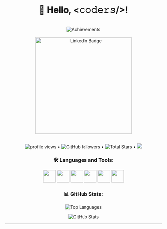 <!-- 
Título principal del perfil en un contenedor centrado.
Se usa HTML para mayor control visual en GitHub.
-->
<div align="center">
  <!-- Saludo principal, usando etiquetas h1 y emojis para destacar -->
  <h1>👋 𝐇𝐞𝐥𝐥𝐨, &lt;𝚌𝚘𝚍𝚎𝚛𝚜/&gt;!</h1>

  <!-- 
  Trofeos de GitHub: Muestra logros y "trofeos" visuales de tu actividad en GitHub
  usando un generador externo (github-profile-trophy).  --> 
  <br>
    <img src="https://github-profile-trophy.vercel.app/?username=kl4rkx&theme=darkhub" alt="Achievements" />
  <br><br>

  <!-- 
  Badge de LinkedIn: Imagen que al hacer clic te lleva a tu perfil profesional de LinkedIn.
  Ideal para networking y mostrar tu presencia profesional.
  -->
  <a href="https://es.linkedin.com/in/david-castillo-carmona-298835309" target="_blank">
    <img src="https://github.com/user-attachments/assets/6828491d-9ef6-485e-8f03-2c4146cac43d" alt="LinkedIn Badge" width="310"/>
  </a><br><br>

  <!-- 
  Sección de estadísticas rápidas:
  - Vistas al perfil (komarev).
  - Seguidores en GitHub.
  - Total de estrellas recibidas en tus repos.
  - Botón de patrocinio (Sponsor) en GitHub.
  -->
  <p>
    <img alt="profile views" src="https://komarev.com/ghpvc/?username=kl4rkx&style=flat&color=blue"/> •   
    <img alt="GitHub followers" src="https://img.shields.io/github/followers/kl4rkx?label=Followers&style=social"/> •
    <img src="https://img.shields.io/github/stars/kl4rkx?label=Stars" alt="Total Stars"/> •
    <a href="https://github.com/sponsors/kl4rkx">
      <img src="https://img.shields.io/static/v1?label=Sponsor&message=%E2%9D%A4&logo=GitHub&color=%23fe8e86"/>
    </a>
  </p>

  <!-- 
  Lista de lenguajes y herramientas que usas, con sus iconos.
  Ayuda a mostrar de forma visual tus habilidades técnicas.
  Se usan íconos SVG de "devicon".
  -->
  <h3>🛠️ Languages and Tools:</h3>
  <p>
    <code><img height="40" width="40" src="https://cdn.jsdelivr.net/gh/devicons/devicon@latest/icons/html5/html5-original-wordmark.svg" /></code>
    <code><img height="40" width="40" src="https://cdn.jsdelivr.net/gh/devicons/devicon@latest/icons/css3/css3-original-wordmark.svg" /></code>
    <code><img height="40" width="40" src="https://cdn.jsdelivr.net/gh/devicons/devicon@latest/icons/python/python-original-wordmark.svg" /></code>
    <code><img height="40" width="40" src="https://cdn.jsdelivr.net/gh/devicons/devicon@latest/icons/java/java-original-wordmark.svg" /></code>
    <code><img height="40" width="40" src="https://cdn.jsdelivr.net/gh/devicons/devicon@latest/icons/javascript/javascript-original.svg" /></code>
    <code><img height="40" width="40" src="https://cdn.jsdelivr.net/gh/devicons/devicon@latest/icons/mysql/mysql-original-wordmark.svg" /></code>
  </p>
  
  <!-- 
  Estadísticas de GitHub:
  - Top Languages: Lenguajes que más usas (por cantidad de código en tus repos públicos).
  - Estadísticas generales: Commits, repos, contribuciones, etc.
  Los datos se obtienen desde un generador externo (github-readme-stats).
  -->
  <h3>📊 GitHub Stats:</h3>
  <p>
    <img src="https://github-readme-stats.vercel.app/api/top-langs?username=kl4rkx&show_icons=true&locale=en&layout=compact" alt="Top Languages" />
  </p>
  <p>
    <img src="https://github-readme-stats.vercel.app/api?username=kl4rkx&show_icons=true&locale=en" alt="GitHub Stats" />
  </p>
</div>

---

<!-- Fin del archivo. El "---" separa el contenido principal de posibles notas o futuros agregados -->
